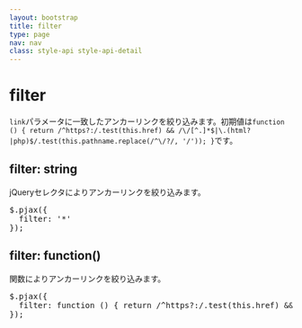 ```yaml
---
layout: bootstrap
title: filter
type: page
nav: nav
class: style-api style-api-detail
---
```


# filter
`link`パラメータに一致したアンカーリンクを絞り込みます。初期値は`function () { return /^https?:/.test(this.href) && /\/[^.]*$|\.(html?|php)$/.test(this.pathname.replace(/^\/?/, '/')); }`です。

## filter: string
jQueryセレクタによりアンカーリンクを絞り込みます。

<pre class="sh brush: js;">
$.pjax({
  filter: '*'
});
</pre>

## filter: function()
関数によりアンカーリンクを絞り込みます。

<pre class="sh brush: js;">
$.pjax({
  filter: function () { return /^https?:/.test(this.href) && /\/[^.]*$|\.(html?|php)$/.test(this.pathname.replace(/^\/?/, '/')); }
});
</pre>
